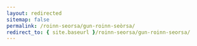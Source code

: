 ```yaml
---
layout: redirected
sitemap: false
permalink: /roinn-seorsa/gun-roinn-seòrsa/
redirect_to: { site.baseurl }/roinn-seorsa/gun-roinn-seorsa/
---
```

